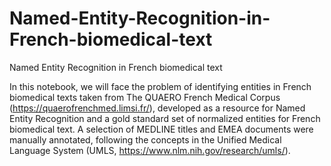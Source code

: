 # Named-Entity-Recognition-in-French-biomedical-text
Named Entity Recognition in French biomedical text

In this notebook, we will face the problem of identifying entities in French biomedical texts taken from The QUAERO French Medical Corpus (https://quaerofrenchmed.limsi.fr/), developed as a resource for Named Entity Recognition and a gold standard set of normalized entities for French biomedical text. A selection of MEDLINE titles and EMEA documents were manually annotated, following the concepts in the Unified Medical Language System (UMLS, https://www.nlm.nih.gov/research/umls/). 
